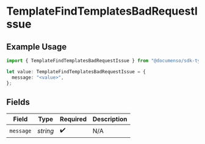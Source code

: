 # TemplateFindTemplatesBadRequestIssue

## Example Usage

```typescript
import { TemplateFindTemplatesBadRequestIssue } from "@documenso/sdk-typescript/models/errors";

let value: TemplateFindTemplatesBadRequestIssue = {
  message: "<value>",
};
```

## Fields

| Field              | Type               | Required           | Description        |
| ------------------ | ------------------ | ------------------ | ------------------ |
| `message`          | *string*           | :heavy_check_mark: | N/A                |